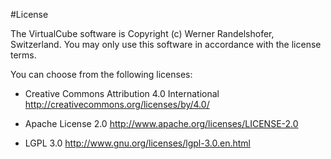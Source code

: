 #License

The VirtualCube software is Copyright (c) Werner Randelshofer, Switzerland.
You may only use this software in accordance with the license terms.

You can choose from the following licenses:

* Creative Commons Attribution 4.0 International
  http://creativecommons.org/licenses/by/4.0/

* Apache License 2.0
  http://www.apache.org/licenses/LICENSE-2.0

* LGPL 3.0
  http://www.gnu.org/licenses/lgpl-3.0.en.html
